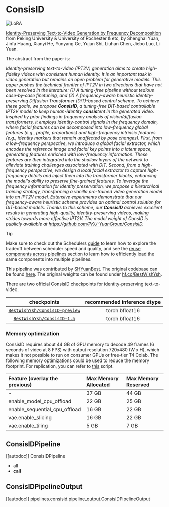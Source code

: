 <!--Copyright 2025 The HuggingFace Team. All rights reserved.
#
# Licensed under the Apache License, Version 2.0 (the "License");
# you may not use this file except in compliance with the License.
# You may obtain a copy of the License at
#
#     http://www.apache.org/licenses/LICENSE-2.0
#
# Unless required by applicable law or agreed to in writing, software
# distributed under the License is distributed on an "AS IS" BASIS,
# WITHOUT WARRANTIES OR CONDITIONS OF ANY KIND, either express or implied.
# See the License for the specific language governing permissions and
# limitations under the License.
-->

# ConsisID

<div class="flex flex-wrap space-x-1">
  <img alt="LoRA" src="https://img.shields.io/badge/LoRA-d8b4fe?style=flat"/>
</div>

[Identity-Preserving Text-to-Video Generation by Frequency Decomposition](https://huggingface.co/papers/2411.17440) from Peking University & University of Rochester & etc, by Shenghai Yuan, Jinfa Huang, Xianyi He, Yunyang Ge, Yujun Shi, Liuhan Chen, Jiebo Luo, Li Yuan.

The abstract from the paper is:

*Identity-preserving text-to-video (IPT2V) generation aims to create high-fidelity videos with consistent human identity. It is an important task in video generation but remains an open problem for generative models. This paper pushes the technical frontier of IPT2V in two directions that have not been resolved in the literature: (1) A tuning-free pipeline without tedious case-by-case finetuning, and (2) A frequency-aware heuristic identity-preserving Diffusion Transformer (DiT)-based control scheme. To achieve these goals, we propose **ConsisID**, a tuning-free DiT-based controllable IPT2V model to keep human-**id**entity **consis**tent in the generated video. Inspired by prior findings in frequency analysis of vision/diffusion transformers, it employs identity-control signals in the frequency domain, where facial features can be decomposed into low-frequency global features (e.g., profile, proportions) and high-frequency intrinsic features (e.g., identity markers that remain unaffected by pose changes). First, from a low-frequency perspective, we introduce a global facial extractor, which encodes the reference image and facial key points into a latent space, generating features enriched with low-frequency information. These features are then integrated into the shallow layers of the network to alleviate training challenges associated with DiT. Second, from a high-frequency perspective, we design a local facial extractor to capture high-frequency details and inject them into the transformer blocks, enhancing the model's ability to preserve fine-grained features. To leverage the frequency information for identity preservation, we propose a hierarchical training strategy, transforming a vanilla pre-trained video generation model into an IPT2V model. Extensive experiments demonstrate that our frequency-aware heuristic scheme provides an optimal control solution for DiT-based models. Thanks to this scheme, our **ConsisID** achieves excellent results in generating high-quality, identity-preserving videos, making strides towards more effective IPT2V. The model weight of ConsID is publicly available at https://github.com/PKU-YuanGroup/ConsisID.*

> [!TIP]
> Make sure to check out the Schedulers [guide](../../using-diffusers/schedulers.md) to learn how to explore the tradeoff between scheduler speed and quality, and see the [reuse components across pipelines](../../using-diffusers/loading.md#reuse-a-pipeline) section to learn how to efficiently load the same components into multiple pipelines.

This pipeline was contributed by [SHYuanBest](https://github.com/SHYuanBest). The original codebase can be found [here](https://github.com/PKU-YuanGroup/ConsisID). The original weights can be found under [hf.co/BestWishYsh](https://huggingface.co/BestWishYsh).

There are two official ConsisID checkpoints for identity-preserving text-to-video.

| checkpoints | recommended inference dtype |
|:---:|:---:|
| [`BestWishYsh/ConsisID-preview`](https://huggingface.co/BestWishYsh/ConsisID-preview) | torch.bfloat16 |
| [`BestWishYsh/ConsisID-1.5`](https://huggingface.co/BestWishYsh/ConsisID-preview) | torch.bfloat16 |

### Memory optimization

ConsisID requires about 44 GB of GPU memory to decode 49 frames (6 seconds of video at 8 FPS) with output resolution 720x480 (W x H), which makes it not possible to run on consumer GPUs or free-tier T4 Colab. The following memory optimizations could be used to reduce the memory footprint. For replication, you can refer to [this](https://gist.github.com/SHYuanBest/bc4207c36f454f9e969adbb50eaf8258) script.

| Feature (overlay the previous) | Max Memory Allocated | Max Memory Reserved |
| :----------------------------- | :------------------- | :------------------ |
| -                              | 37 GB                | 44 GB               |
| enable_model_cpu_offload       | 22 GB                | 25 GB               |
| enable_sequential_cpu_offload  | 16 GB                | 22 GB               |
| vae.enable_slicing             | 16 GB                | 22 GB               |
| vae.enable_tiling              | 5 GB                 | 7 GB                |

## ConsisIDPipeline

[[autodoc]] ConsisIDPipeline

  - all
  - __call__

## ConsisIDPipelineOutput

[[autodoc]] pipelines.consisid.pipeline_output.ConsisIDPipelineOutput
